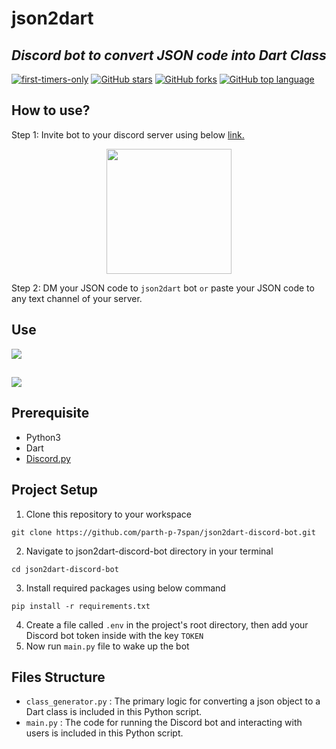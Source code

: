 # json2dart

## _Discord bot to convert JSON code into Dart Class_

[![first-timers-only](https://img.shields.io/badge/first--timers--only-friendly-tomato.svg?style=flat&logo=git)](https://github.com/parthp-7span/json2dart-discord-bot/issues) [![GitHub stars](https://img.shields.io/github/stars/parthp-7span/json2dart-discord-bot.svg?logo=github)](https://github.com/parthp-7span/json2dart-discord-bot/stargazers) [![GitHub forks](https://img.shields.io/github/forks/parthp-7span/json2dart-discord-bot.svg?logo=github&color=yellow)](https://github.com/parthp-7span/json2dart-discord-bot/network) [![GitHub top language](https://img.shields.io/github/languages/top/parthp-7span/json2dart-discord-bot?color=blue&logo=python)](https://github.com/parthp-7span/json2dart-discord-bot)

## How to use?

Step 1: Invite bot to your discord server using
below <a href="https://discord.com/api/oauth2/authorize?client_id=989037591980564480&permissions=2147519488&scope=bot%20applications.commands">
link.</a>

<p align="center">
<a href="https://discord.com/api/oauth2/authorize?client_id=989037591980564480&permissions=2147519488&scope=bot%20applications.commands">
<img src="./ss/invitebot.png" width="200"/>
</a>
</p>

Step 2: DM your JSON code to `json2dart` bot `or` paste your JSON code to any text channel of your server.

## Use

<img src="./ss/ss1.gif"/>

##  

<img src="./ss/ss2.gif"/>

## Prerequisite
- Python3
- Dart
- [Discord.py](https://discordpy.readthedocs.io/en/stable/)

## Project Setup
1. Clone this repository to your workspace
```shell
git clone https://github.com/parth-p-7span/json2dart-discord-bot.git
```
2. Navigate to json2dart-discord-bot directory in your terminal
```shell
cd json2dart-discord-bot
```
3. Install required packages using below command
```shell
pip install -r requirements.txt
```
4. Create a file called `.env` in the project's root directory, then add your Discord bot token inside with the key `TOKEN`
5. Now run `main.py` file to wake up the bot

## Files Structure
- `class_generator.py` : The primary logic for converting a json object to a Dart class is included in this Python script.
- `main.py` : The code for running the Discord bot and interacting with users is included in this Python script.
